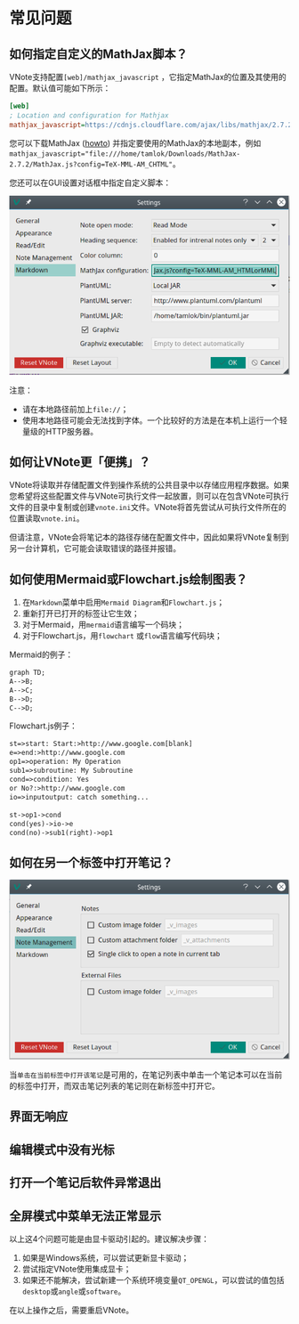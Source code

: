 # 常见问题
## 如何指定自定义的MathJax脚本？
VNote支持配置`[web]/mathjax_javascript` ，它指定MathJax的位置及其使用的配置。默认值可能如下所示：

```ini
[web]
; Location and configuration for Mathjax
mathjax_javascript=https://cdnjs.cloudflare.com/ajax/libs/mathjax/2.7.2/MathJax.js?config=TeX-MML-AM_CHTML
```

您可以下载MathJax ([howto](http://docs.mathjax.org/en/latest/installation.html)) 并指定要使用的MathJax的本地副本，例如`mathjax_javascript="file:///home/tamlok/Downloads/MathJax-2.7.2/MathJax.js?config=TeX-MML-AM_CHTML"`。

您还可以在GUI设置对话框中指定自定义脚本：

![Customize MathJax Script](_v_images/_customizem_1526304904_1519292127.png)

注意：

- 请在本地路径前加上`file://`；
- 使用本地路径可能会无法找到字体。一个比较好的方法是在本机上运行一个轻量级的HTTP服务器。

## 如何让VNote更「便携」？
VNote将读取并存储配置文件到操作系统的公共目录中以存储应用程序数据。如果您希望将这些配置文件与VNote可执行文件一起放置，则可以在包含VNote可执行文件的目录中复制或创建`vnote.ini`文件。VNote将首先尝试从可执行文件所在的位置读取`vnote.ini`。

但请注意，VNote会将笔记本的路径存储在配置文件中，因此如果将VNote复制到另一台计算机，它可能会读取错误的路径并报错。

## 如何使用Mermaid或Flowchart.js绘制图表？
1. 在`Markdown`菜单中启用`Mermaid Diagram`和`Flowchart.js`；
2. 重新打开已打开的标签让它生效；
3. 对于Mermaid，用`mermaid`语言编写一个码块；
4. 对于Flowchart.js，用`flowchart` 或`flow`语言编写代码块；

Mermaid的例子：

```mermaid
graph TD;
A-->B;
A-->C;
B-->D;
C-->D;
```

Flowchart.js例子：

```flowchart
st=>start: Start:>http://www.google.com[blank]
e=>end:>http://www.google.com
op1=>operation: My Operation
sub1=>subroutine: My Subroutine
cond=>condition: Yes
or No?:>http://www.google.com
io=>inputoutput: catch something...

st->op1->cond
cond(yes)->io->e
cond(no)->sub1(right)->op1
```

## 如何在另一个标签中打开笔记？
![](_v_images/_1526306088_1492754452.png)

当`单击在当前标签中打开该笔记`是可用的，在笔记列表中单击一个笔记本可以在当前的标签中打开，而双击笔记列表的笔记则在新标签中打开它。

## 界面无响应
## 编辑模式中没有光标
## 打开一个笔记后软件异常退出
## 全屏模式中菜单无法正常显示
以上这4个问题可能是由显卡驱动引起的。建议解决步骤：

1. 如果是Windows系统，可以尝试更新显卡驱动；
2. 尝试指定VNote使用集成显卡；
3. 如果还不能解决，尝试新建一个系统环境变量`QT_OPENGL`，可以尝试的值包括`desktop`或`angle`或`software`。

在以上操作之后，需要重启VNote。